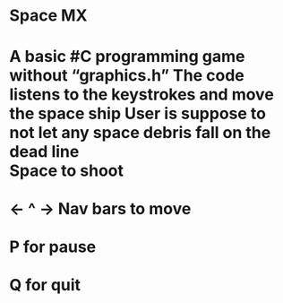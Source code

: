 <h1>

Space MX 

<h1> 
<p>
A basic #C programming game without “graphics.h” 
The code listens to the keystrokes and move the space ship 
User is suppose to not let any space debris fall on the dead line 
<br> Space to shoot </br>
<br> <- ^ -> Nav bars to move </br>
<br> P for pause </br>
<br> Q for quit </br>
</p>
